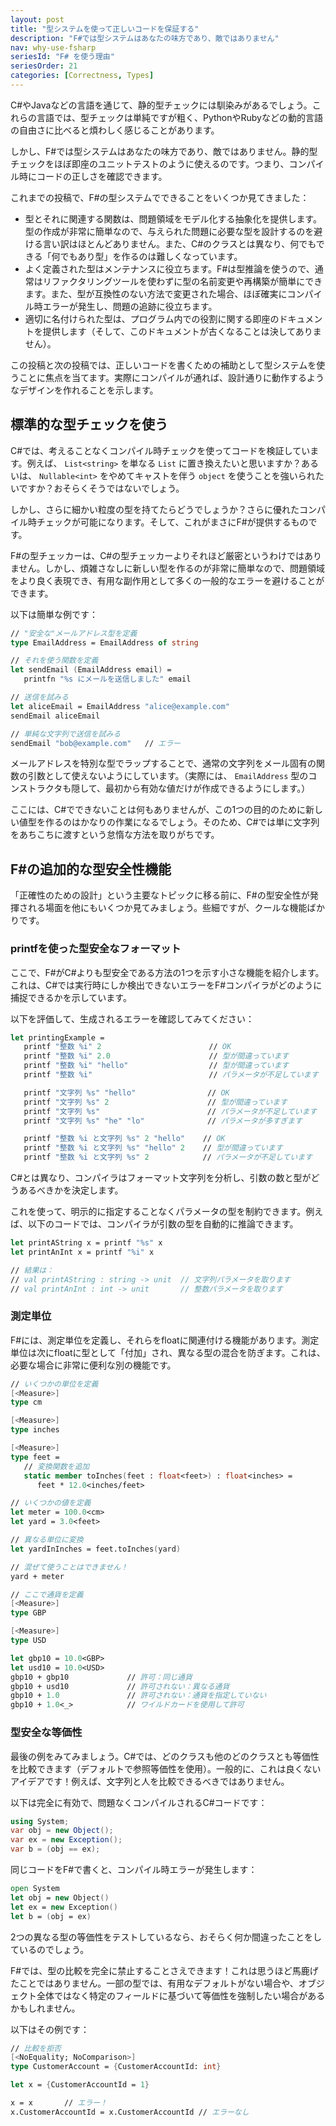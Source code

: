 ```yaml
---
layout: post
title: "型システムを使って正しいコードを保証する"
description: "F#では型システムはあなたの味方であり、敵ではありません"
nav: why-use-fsharp
seriesId: "F# を使う理由"
seriesOrder: 21
categories: [Correctness, Types]
---
```


C#やJavaなどの言語を通じて、静的型チェックには馴染みがあるでしょう。これらの言語では、型チェックは単純ですが粗く、PythonやRubyなどの動的言語の自由さに比べると煩わしく感じることがあります。

しかし、F#では型システムはあなたの味方であり、敵ではありません。静的型チェックをほぼ即座のユニットテストのように使えるのです。つまり、コンパイル時にコードの正しさを確認できます。

これまでの投稿で、F#の型システムでできることをいくつか見てきました：

* 型とそれに関連する関数は、問題領域をモデル化する抽象化を提供します。型の作成が非常に簡単なので、与えられた問題に必要な型を設計するのを避ける言い訳はほとんどありません。また、C#のクラスとは異なり、何でもできる「何でもあり型」を作るのは難しくなっています。
* よく定義された型はメンテナンスに役立ちます。F#は型推論を使うので、通常はリファクタリングツールを使わずに型の名前変更や再構築が簡単にできます。また、型が互換性のない方法で変更された場合、ほぼ確実にコンパイル時エラーが発生し、問題の追跡に役立ちます。
* 適切に名付けられた型は、プログラム内での役割に関する即座のドキュメントを提供します（そして、このドキュメントが古くなることは決してありません）。

この投稿と次の投稿では、正しいコードを書くための補助として型システムを使うことに焦点を当てます。実際にコンパイルが通れば、設計通りに動作するようなデザインを作れることを示します。

## 標準的な型チェックを使う ##

C#では、考えることなくコンパイル時チェックを使ってコードを検証しています。例えば、 `List<string>` を単なる `List` に置き換えたいと思いますか？あるいは、 `Nullable<int>` をやめてキャストを伴う `object` を使うことを強いられたいですか？おそらくそうではないでしょう。

しかし、さらに細かい粒度の型を持てたらどうでしょうか？さらに優れたコンパイル時チェックが可能になります。そして、これがまさにF#が提供するものです。

F#の型チェッカーは、C#の型チェッカーよりそれほど厳密というわけではありません。しかし、煩雑さなしに新しい型を作るのが非常に簡単なので、問題領域をより良く表現でき、有用な副作用として多くの一般的なエラーを避けることができます。

以下は簡単な例です：

```fsharp
// "安全な"メールアドレス型を定義
type EmailAddress = EmailAddress of string

// それを使う関数を定義
let sendEmail (EmailAddress email) = 
   printfn "%s にメールを送信しました" email

// 送信を試みる
let aliceEmail = EmailAddress "alice@example.com"
sendEmail aliceEmail

// 単純な文字列で送信を試みる
sendEmail "bob@example.com"   // エラー
```

メールアドレスを特別な型でラップすることで、通常の文字列をメール固有の関数の引数として使えないようにしています。（実際には、 `EmailAddress` 型のコンストラクタも隠して、最初から有効な値だけが作成できるようにします。）

ここには、C#でできないことは何もありませんが、この1つの目的のために新しい値型を作るのはかなりの作業になるでしょう。そのため、C#では単に文字列をあちこちに渡すという怠惰な方法を取りがちです。

## F#の追加的な型安全性機能 ##

「正確性のための設計」という主要なトピックに移る前に、F#の型安全性が発揮される場面を他にもいくつか見てみましょう。些細ですが、クールな機能ばかりです。

### printfを使った型安全なフォーマット ###

ここで、F#がC#よりも型安全である方法の1つを示す小さな機能を紹介します。これは、C#では実行時にしか検出できないエラーをF#コンパイラがどのように捕捉できるかを示しています。

以下を評価して、生成されるエラーを確認してみてください：

```fsharp
let printingExample = 
   printf "整数 %i" 2                        // OK
   printf "整数 %i" 2.0                      // 型が間違っています
   printf "整数 %i" "hello"                  // 型が間違っています
   printf "整数 %i"                          // パラメータが不足しています

   printf "文字列 %s" "hello"                // OK
   printf "文字列 %s" 2                      // 型が間違っています
   printf "文字列 %s"                        // パラメータが不足しています
   printf "文字列 %s" "he" "lo"              // パラメータが多すぎます

   printf "整数 %i と文字列 %s" 2 "hello"    // OK
   printf "整数 %i と文字列 %s" "hello" 2    // 型が間違っています
   printf "整数 %i と文字列 %s" 2            // パラメータが不足しています
```

C#とは異なり、コンパイラはフォーマット文字列を分析し、引数の数と型がどうあるべきかを決定します。

これを使って、明示的に指定することなくパラメータの型を制約できます。例えば、以下のコードでは、コンパイラが引数の型を自動的に推論できます。

```fsharp
let printAString x = printf "%s" x
let printAnInt x = printf "%i" x

// 結果は：
// val printAString : string -> unit  // 文字列パラメータを取ります
// val printAnInt : int -> unit       // 整数パラメータを取ります
```

<a name="units-of-measure"></a>
### 測定単位 ###

F#には、測定単位を定義し、それらをfloatに関連付ける機能があります。測定単位は次にfloatに型として「付加」され、異なる型の混合を防ぎます。これは、必要な場合に非常に便利な別の機能です。

```fsharp
// いくつかの単位を定義
[<Measure>] 
type cm

[<Measure>] 
type inches

[<Measure>] 
type feet =
   // 変換関数を追加
   static member toInches(feet : float<feet>) : float<inches> = 
      feet * 12.0<inches/feet>

// いくつかの値を定義
let meter = 100.0<cm>
let yard = 3.0<feet>

// 異なる単位に変換
let yardInInches = feet.toInches(yard)

// 混ぜて使うことはできません！
yard + meter

// ここで通貨を定義
[<Measure>] 
type GBP

[<Measure>] 
type USD

let gbp10 = 10.0<GBP>
let usd10 = 10.0<USD>
gbp10 + gbp10             // 許可：同じ通貨
gbp10 + usd10             // 許可されない：異なる通貨
gbp10 + 1.0               // 許可されない：通貨を指定していない
gbp10 + 1.0<_>            // ワイルドカードを使用して許可
```

### 型安全な等価性 ###

最後の例をみてみましょう。C#では、どのクラスも他のどのクラスとも等価性を比較できます（デフォルトで参照等価性を使用）。一般的に、これは良くないアイデアです！例えば、文字列と人を比較できるべきではありません。

以下は完全に有効で、問題なくコンパイルされるC#コードです：

```csharp
using System;
var obj = new Object();
var ex = new Exception();
var b = (obj == ex);
```

同じコードをF#で書くと、コンパイル時エラーが発生します：

```fsharp
open System
let obj = new Object()
let ex = new Exception()
let b = (obj = ex)
```

2つの異なる型の等価性をテストしているなら、おそらく何か間違ったことをしているのでしょう。

F#では、型の比較を完全に禁止することさえできます！これは思うほど馬鹿げたことではありません。一部の型では、有用なデフォルトがない場合や、オブジェクト全体ではなく特定のフィールドに基づいて等価性を強制したい場合があるかもしれません。

以下はその例です：

```fsharp
// 比較を拒否
[<NoEquality; NoComparison>]
type CustomerAccount = {CustomerAccountId: int}

let x = {CustomerAccountId = 1}

x = x       // エラー！
x.CustomerAccountId = x.CustomerAccountId // エラーなし
```
